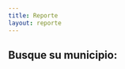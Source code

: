 ```yaml
---
title: Reporte
layout: reporte
---
```


<div class="container">
<div class="row">
<div class="col-md-12">

<h2>Busque su municipio:</h2>

<div id="formulario"></div>
<div id="tabla-resultados"></div>
</div>
</div>
</div>